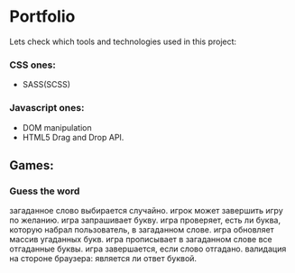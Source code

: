# Portfolio

Lets check which tools and technologies used in this project:

### CSS ones:
- SASS(SCSS)

### Javascript ones:
- DOM manipulation
- HTML5 Drag and Drop API. 


## Games:

### Guess the word
загаданное слово выбирается случайно.
игрок может завершить игру по желанию.
игра запрашивает букву.
игра проверяет, есть ли буква, которую набрал пользователь, в загаданном слове.
игра обновляет массив угаданных букв.
игра прописывает в загаданном слове все отгаданные буквы.
игра завершается, если слово отгадано.
валидация на стороне браузера: является ли ответ буквой.